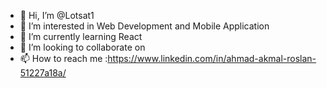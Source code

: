 - 👋 Hi, I’m @Lotsat1
- 👀 I’m interested in Web Development and Mobile Application
- 🌱 I’m currently learning React
- 💞️ I’m looking to collaborate on 
- 📫 How to reach me :https://www.linkedin.com/in/ahmad-akmal-roslan-51227a18a/

<!---
Lotsat1/Lotsat1 is a ✨ special ✨ repository because its `README.md` (this file) appears on your GitHub profile.
You can click the Preview link to take a look at your changes.
--->
